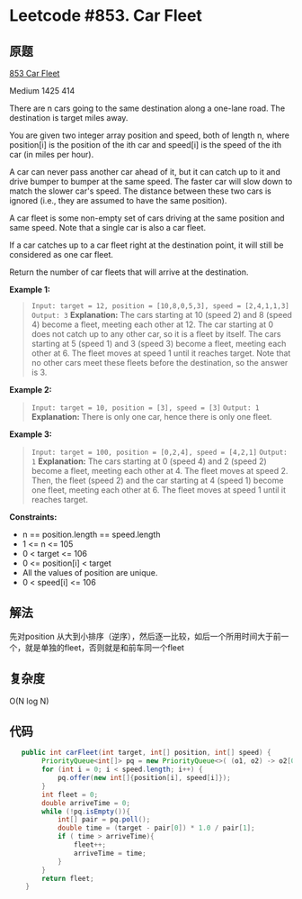 # Leetcode #853. Car Fleet

## 原题

[853 Car Fleet](https://leetcode.com/problems/car-fleet/)

Medium 1425 414

There are n cars going to the same destination along a one-lane road. The destination is target miles away.

You are given two integer array position and speed, both of length n, where position[i] is the position of the ith car and speed[i] is the speed of the ith car (in miles per hour).

A car can never pass another car ahead of it, but it can catch up to it and drive bumper to bumper at the same speed. The faster car will slow down to match the slower car's speed. The distance between these two cars is ignored (i.e., they are assumed to have the same position).

A car fleet is some non-empty set of cars driving at the same position and same speed. Note that a single car is also a car fleet.

If a car catches up to a car fleet right at the destination point, it will still be considered as one car fleet.

Return the number of car fleets that will arrive at the destination.

**Example 1:**

> `Input: target = 12, position = [10,8,0,5,3], speed = [2,4,1,1,3]`
`Output: 3`
**Explanation:**
The cars starting at 10 (speed 2) and 8 (speed 4) become a fleet, meeting each other at 12.
The car starting at 0 does not catch up to any other car, so it is a fleet by itself.
The cars starting at 5 (speed 1) and 3 (speed 3) become a fleet, meeting each other at 6. The fleet moves at speed 1 until it reaches target.
Note that no other cars meet these fleets before the destination, so the answer is 3.

**Example 2:**

> `Input: target = 10, position = [3], speed = [3]`
`Output: 1`
**Explanation:** There is only one car, hence there is only one fleet.

**Example 3:**

> `Input: target = 100, position = [0,2,4], speed = [4,2,1]`
`Output: 1`
**Explanation:**
The cars starting at 0 (speed 4) and 2 (speed 2) become a fleet, meeting each other at 4. The fleet moves at speed 2.
Then, the fleet (speed 2) and the car starting at 4 (speed 1) become one fleet, meeting each other at 6. The fleet moves at speed 1 until it reaches target.
 
**Constraints:**

- n == position.length == speed.length
- 1 <= n <= 105
- 0 < target <= 106
- 0 <= position[i] < target
- All the values of position are unique.
- 0 < speed[i] <= 106

## 解法

先对position 从大到小排序（逆序），然后逐一比较，如后一个所用时间大于前一个，就是单独的fleet，否则就是和前车同一个fleet

## 复杂度

O(N log N)

## 代码


```Java
   public int carFleet(int target, int[] position, int[] speed) {
        PriorityQueue<int[]> pq = new PriorityQueue<>( (o1, o2) -> o2[0] - o1[0] );
        for (int i = 0; i < speed.length; i++) {
            pq.offer(new int[]{position[i], speed[i]});
        }
        int fleet = 0;
        double arriveTime = 0;
        while (!pq.isEmpty()){
            int[] pair = pq.poll();
            double time = (target - pair[0]) * 1.0 / pair[1];
            if ( time > arriveTime){
                fleet++;
                arriveTime = time;
            }
        }
        return fleet;
    }

```
